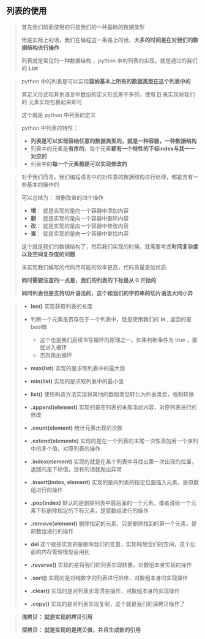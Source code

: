 ## 列表的使用

> 首先我们前面使用的只是我们的一种基础的数据类型
>
> 但是实际上的话，我们在编程这一条路上的话，**大多的时间是在对我们的数据结构进行操作**
>
> 列表就是常见的一种数据结构 ，python 中的列表的实现，就是通过的我们的 **List** 



> python 中的列表是可以实现**容纳基本上所有的数据类型在这个列表中的**
>
> 其定义形式和其他语言中数组的定义形式差不多的，使用 **[]** 来实现将我们的 元素实现包裹起来即可
>
> 这个就是 python 中列表的定义



> python 中列表的特性：
>
> * **列表是可以实现容纳任意的数据类型的，就是一种容器，一种数据结构**
> * 列表中的元素是**有序的**，每个元素**都有一个特性的下标index与其一一对应的**
> * 列表中的**每一个元素都是可以实现修改的**



> 对于我们而言，我们编程语言中的对任意的数据结构进行处理，都是含有一些基本的操作的
>
> 可以总结为： 增删改查的四个操作
>
> * **增**： 就是实现的是向一个容器中添加内容
> * **删**： 就是实现的是向一个容器中删除内容
> * **改**： 就是实现的是向一个容器中修改内容
> * **查**： 就是实现的是向一个容器中查找内容
>
> 这个就是我们的数据结构了，然后我们实现的时候，就需要考虑**时间复杂度以及空间复杂度的问题**
>
> 来实现我们编写的代码尽可能的效率更高，代码质量更加优质
>
> **同时需要注意的一点是，我们的列表的下标是从 0 开始的**
>
> **同时列表也是支持切片语法的，这个和我们的字符串的切片语法大同小异**



> * **len()** 实现获取列表的长度
>
> * 判断一个元素是否存在于一个列表中，就是使用我们的 **in** , 返回的是 bool值
>   * 这个也是我们后续书写循环的原理之一，如果判断条件为 true ，那就进入循环
>   * 否则跳出循环
> * **max(list)** 实现的是求取列表中的最大值
> * **min(list)** 实现的是求取列表中的最小值
> * **list()** 使用构造方法实现将其他的数据类型转化为列表类型，强制转换
> * **.append(element)** 实现的是在列表的末尾添加内容，对原列表进行的修改
> * **.count(element)** 统计元素出现的次数
> * **.extend(elements)** 实现的是在一个列表的末尾一次性添加另一个序列中的多个值，对原列表的操作
> * **.index(element)**  实现的就是在某个列表中寻找出第一次出现的位置，返回的是下标值，没有的话就抛出异常
> * **.insert(index, element)** 实现的是向列表的指定位置插入元素，是原数组进行的操作
> * **.pop(index)** 默认的是删除列表中最后面的一个元素，或者说给一个元素下标删除指定的下标元素，是原数组进行的操作
> * **.remove(element)**  删除指定的元素，只是删除找到的第一个元素，是原数组进行的操作
> * **del** 这个就是实现的是删除我们的变量，实现释放我们的空间，这个后面的内存管理模型会用到
> * **.reverse()** 实现的是将我们的列表实现转置，对数组本身实现的操作
> * **.sort()** 实现的是对纯数字的列表进行排序，对数组本身的实现操作
> * **.clear()** 实现的是对列表实现清空操作，对数组本身的实现操作
> * **.copy()** 实现的是对列表实现复制，这个就是我们的深拷贝操作了



> **浅拷贝： 就是实现的拷贝引用**
>
> **深拷贝： 就是实现的是拷贝值，并且生成新的引用**